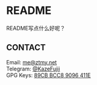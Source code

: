 # README

README写点什么好呢？

## CONTACT

Email: <me@ztmy.net>  
Telegram: [@KazeFujii](https://t.me/kazefujii)  
GPG Keys: [89CB BCC8 9096 411E](https://keyserver.ubuntu.com/pks/lookup?search=89CB+BCC8+9096+411E&fingerprint=on&op=index)  